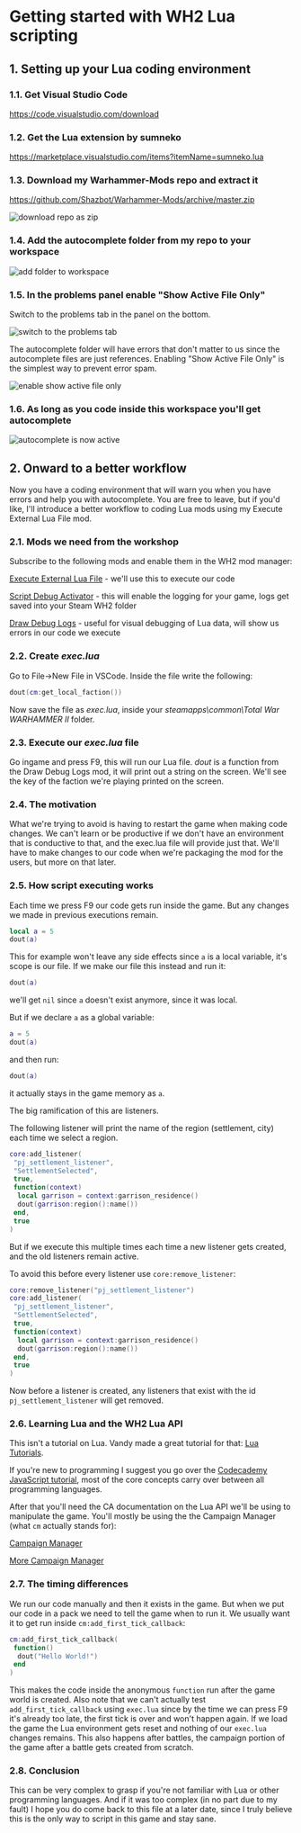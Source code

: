 # Getting started with WH2 Lua scripting

## 1. Setting up your Lua coding environment

### 1.1. Get Visual Studio Code

<https://code.visualstudio.com/download>

### 1.2. Get the Lua extension by sumneko

<https://marketplace.visualstudio.com/items?itemName=sumneko.lua>

### 1.3. Download my Warhammer-Mods repo and extract it

<https://github.com/Shazbot/Warhammer-Mods/archive/master.zip>

![download repo as zip](images/download_repo.png)

### 1.4. Add the autocomplete folder from my repo to your workspace

![add folder to workspace](images/add_folder_to_workspace.png)

### 1.5. In the problems panel enable "Show Active File Only"

Switch to the problems tab in the panel on the bottom.

![switch to the problems tab](images/problems_tab.png)

The autocomplete folder will have errors that don't matter to us since the autocomplete files are just references. Enabling "Show Active File Only" is the simplest way to prevent error spam.

![enable show active file only](images/show_active_file_only.png)

### 1.6. As long as you code inside this workspace you'll get autocomplete

![autocomplete is now active](images/autocomplete.png)

## 2. Onward to a better workflow

Now you have a coding environment that will warn you when you have errors and help you with autocomplete. You are free to leave, but if you'd like, I'll introduce a better workflow to coding Lua mods using my Execute External Lua File mod.

### 2.1. Mods we need from the workshop

Subscribe to the following mods and enable them in the WH2 mod manager:

[Execute External Lua File](https://steamcommunity.com/sharedfiles/filedetails/?id=1916572654) - we'll use this to execute our code

[Script Debug Activator](https://steamcommunity.com/sharedfiles/filedetails/?id=1271877744) - this will enable the logging for your game, logs get saved into your Steam WH2 folder

[Draw Debug Logs](https://steamcommunity.com/sharedfiles/filedetails/?id=1929093751) - useful for visual debugging of Lua data, will show us errors in our code we execute

### 2.2. Create _exec.lua_

Go to File->New File in VSCode.
Inside the file write the following:

```lua
dout(cm:get_local_faction())
```

Now save the file as _exec.lua_, inside your _steamapps\common\Total War WARHAMMER II_ folder.

### 2.3. Execute our _exec.lua_ file

Go ingame and press F9, this will run our Lua file.
_dout_ is a function from the Draw Debug Logs mod, it will print out a string on the screen. We'll see the key of the faction we're playing printed on the screen.

### 2.4. The motivation

What we're trying to avoid is having to restart the game when making code changes. We can't learn or be productive if we don't have an environment that is conductive to that, and the exec.lua file will provide just that.
We'll have to make changes to our code when we're packaging the mod for the users, but more on that later.

### 2.5. How script executing works

Each time we press F9 our code gets run inside the game.
But any changes we made in previous executions remain.

```lua
local a = 5
dout(a)
```

This for example won't leave any side effects since `a` is a local variable, it's scope is our file.
If we make our file this instead and run it:

```lua
dout(a)
```

we'll get `nil` since `a` doesn't exist anymore, since it was local.

But if we declare `a` as a global variable:

```lua
a = 5
dout(a)
```

and then run:

```lua
dout(a)
```

it actually stays in the game memory as `a`.

The big ramification of this are listeners.

The following listener will print the name of the region (settlement, city) each time we select a region.

```lua
core:add_listener(
 "pj_settlement_listener",
 "SettlementSelected",
 true,
 function(context)
  local garrison = context:garrison_residence()
  dout(garrison:region():name())
 end,
 true
)
```

But if we execute this multiple times each time a new listener gets created, and the old listeners remain active.

To avoid this before every listener use `core:remove_listener`:

```lua
core:remove_listener("pj_settlement_listener")
core:add_listener(
 "pj_settlement_listener",
 "SettlementSelected",
 true,
 function(context)
  local garrison = context:garrison_residence()
  dout(garrison:region():name())
 end,
 true
)
```

Now before a listener is created, any listeners that exist with the id `pj_settlement_listener` will get removed.

### 2.6. Learning Lua and the WH2 Lua API

This isn't a tutorial on Lua. Vandy made a great tutorial for that:
[Lua Tutorials](https://tw-modding.com/docs/lua-tutorials/).

If you're new to programming I suggest you go over the [Codecademy JavaScript tutorial](https://www.codecademy.com/learn/introduction-to-javascript), most of the core concepts carry over between all programming languages.

After that you'll need the CA documentation on the Lua API we'll be using to manipulate the game. You'll mostly be using the the Campaign Manager (what `cm` actually stands for):

[Campaign Manager](https://chadvandy.github.io/tw_modding_resources/campaign/campaign_manager.html)

[More Campaign Manager](https://chadvandy.github.io/tw_modding_resources/campaign/episodic_scripting.html#class:episodic_scripting)

### 2.7. The timing differences

We run our code manually and then it exists in the game. But when we put our code in a pack we need to tell the game when to run it.
We usually want it to get run inside `cm:add_first_tick_callback`:

```lua
cm:add_first_tick_callback(
 function()
  dout("Hello World!")
 end
)
```

This makes the code inside the anonymous `function` run after the game world is created.
Also note that we can't actually test `add_first_tick_callback` using `exec.lua` since by the time we can press F9 it's already too late, the first tick is over and won't happen again. If we load the game the Lua environment gets reset and nothing of our `exec.lua` changes remains.
This also happens after battles, the campaign portion of the game after a battle gets created from scratch.

### 2.8. Conclusion

This can be very complex to grasp if you're not familiar with Lua or other programming languages. And if it was too complex (in no part due to my fault) I hope you do come back to this file at a later date, since I truly believe this is the only way to script in this game and stay sane.
